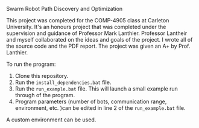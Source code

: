 Swarm Robot Path Discovery and Optimization

This project was completed for the COMP-4905 class at Carleton University. It's an honours project that was completed under the supervision and guidance of Professor Mark Lanthier. Professor Lantheir and myself collaborated on the ideas and goals of the project. I wrote all of the source code and the PDF report. The project was given an A+ by Prof. Lanthier. 

To run the program:
1. Clone this repository.
2. Run the `install_dependencies.bat` file.
3. Run the `run_example.bat` file. This will launch a small example run through of the program. 
4. Program parameters (number of bots, communication range, environment, etc. )can be edited in line 2 of the `run_example.bat` file. 

A custom environment can be used. 
